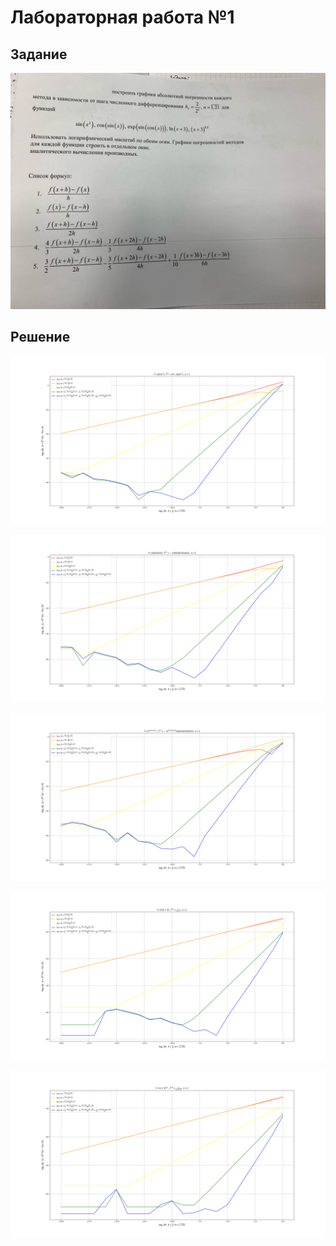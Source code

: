 # Лабораторная работа №1

## Задание

![](https://github.com/vihlancevk/5semComputationalMathematics/blob/master/1Lab/task.jpeg)

## Решение

![](https://github.com/vihlancevk/5semComputationalMathematics/blob/master/1Lab/1.png)

![](https://github.com/vihlancevk/5semComputationalMathematics/blob/master/1Lab/2.png)

![](https://github.com/vihlancevk/5semComputationalMathematics/blob/master/1Lab/3.png)

![](https://github.com/vihlancevk/5semComputationalMathematics/blob/master/1Lab/4.png)

![](https://github.com/vihlancevk/5semComputationalMathematics/blob/master/1Lab/5.png)

